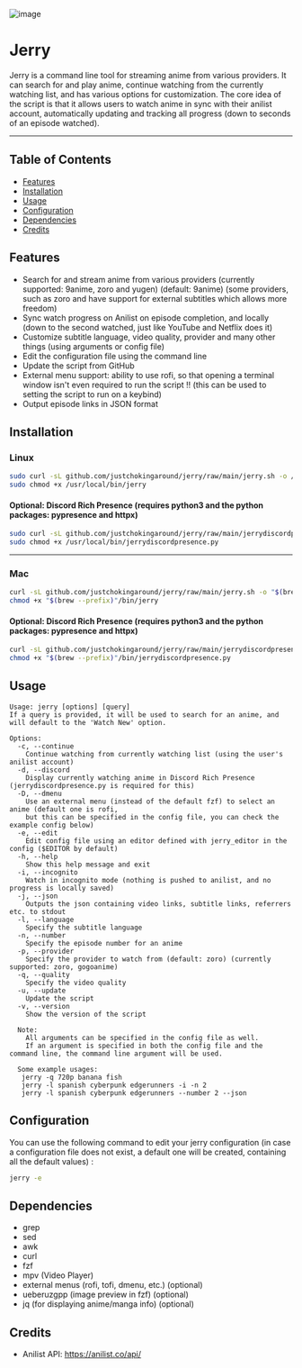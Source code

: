 ![image](https://github.com/justchokingaround/jerry/assets/44473782/9f49b6e1-a07a-4610-b893-6a5ab816c40b)


# Jerry
Jerry is a command line tool for streaming anime from various providers. It can search for and play anime, continue watching from the currently watching list, and has various options for customization. The core idea of the script is that it allows users to watch anime in sync with their anilist account, automatically updating and tracking all progress (down to seconds of an episode watched).

---
## Table of Contents
- [Features](#features)
- [Installation](#installation)
- [Usage](#usage)
- [Configuration](#configuration)
- [Dependencies](#dependencies)
- [Credits](#credits)

## Features
- Search for and stream anime from various providers (currently supported: 9anime, zoro and yugen) (default: 9anime)
  (some providers, such as zoro and have support for external subtitles which allows more freedom)
- Sync watch progress on Anilist on episode completion, and locally (down to the second watched, just like YouTube and Netflix does it)
- Customize subtitle language, video quality, provider and many other things (using arguments or config file)
- Edit the configuration file using the command line
- Update the script from GitHub
- External menu support: ability to use rofi, so that opening a terminal window isn't even required to run the script !! (this can be used to setting the script to run on a keybind)
- Output episode links in JSON format


## Installation
### Linux
```sh
sudo curl -sL github.com/justchokingaround/jerry/raw/main/jerry.sh -o /usr/local/bin/jerry &&
sudo chmod +x /usr/local/bin/jerry
```
#### Optional: Discord Rich Presence (requires python3 and the python packages: pypresence and httpx)
```sh
sudo curl -sL github.com/justchokingaround/jerry/raw/main/jerrydiscordpresence.py -o /usr/local/bin/jerrydiscordpresence.py &&
sudo chmod +x /usr/local/bin/jerrydiscordpresence.py
```
---
### Mac
```sh
curl -sL github.com/justchokingaround/jerry/raw/main/jerry.sh -o "$(brew --prefix)"/bin/jerry &&
chmod +x "$(brew --prefix)"/bin/jerry
```
#### Optional: Discord Rich Presence (requires python3 and the python packages: pypresence and httpx)
```sh
curl -sL github.com/justchokingaround/jerry/raw/main/jerrydiscordpresence.py -o "$(brew --prefix)"/bin/jerrydiscordpresence.py
chmod +x "$(brew --prefix)"/bin/jerrydiscordpresence.py
```

## Usage
```
Usage: jerry [options] [query]
If a query is provided, it will be used to search for an anime, and will default to the 'Watch New' option.

Options:
  -c, --continue
    Continue watching from currently watching list (using the user's anilist account)
  -d, --discord
    Display currently watching anime in Discord Rich Presence (jerrydiscordpresence.py is required for this)
  -D, --dmenu
    Use an external menu (instead of the default fzf) to select an anime (default one is rofi, 
    but this can be specified in the config file, you can check the example config below)
  -e, --edit
    Edit config file using an editor defined with jerry_editor in the config ($EDITOR by default)
  -h, --help
    Show this help message and exit
  -i, --incognito
    Watch in incognito mode (nothing is pushed to anilist, and no progress is locally saved)
  -j, --json
    Outputs the json containing video links, subtitle links, referrers etc. to stdout
  -l, --language
    Specify the subtitle language
  -n, --number
    Specify the episode number for an anime
  -p, --provider
    Specify the provider to watch from (default: zoro) (currently supported: zoro, gogoanime)
  -q, --quality
    Specify the video quality
  -u, --update
    Update the script
  -v, --version
    Show the version of the script

  Note: 
    All arguments can be specified in the config file as well.
    If an argument is specified in both the config file and the command line, the command line argument will be used.

  Some example usages:
   jerry -q 720p banana fish
   jerry -l spanish cyberpunk edgerunners -i -n 2
   jerry -l spanish cyberpunk edgerunners --number 2 --json
```
## Configuration

You can use the following command to edit your jerry configuration (in case a configuration file does not exist, a default one will be created, containing all the default values) :
```sh
jerry -e
```

## Dependencies
- grep
- sed
- awk
- curl
- fzf
- mpv (Video Player)
- external menus (rofi, tofi, dmenu, etc.) (optional)
- ueberuzgpp (image preview in fzf) (optional)
- jq (for displaying anime/manga info) (optional)

## Credits
- Anilist API: https://anilist.co/api/
